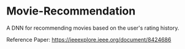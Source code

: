 # Movie-Recommendation
A DNN for recommending movies based on the user's rating history.

Reference Paper: https://ieeexplore.ieee.org/document/8424686
